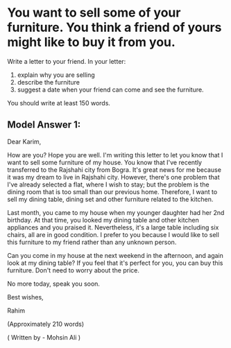 # You want to sell some of your furniture. You think a friend of yours might like to buy it from you.

Write a letter to your friend. In your letter:

  1) explain why you are selling
  2) describe the furniture
  3) suggest a date when your friend can come and see the furniture.


 
You should write at least 150 words.

## Model Answer 1:

Dear Karim,

How are you? Hope you are well. I'm writing this letter to let you know that I want to sell some furniture of my house. You know that I've recently transferred to the Rajshahi city from Bogra. It's great news for me because it was my dream to live in Rajshahi city. However, there's one problem that I've already selected a flat, where I wish to stay; but the problem is the dining room that is too small than our previous home. Therefore, I want to sell my dining table, dining set and other furniture related to the kitchen.

Last month, you came to my house when my younger daughter had her 2nd birthday. At that time, you looked my dining table and other kitchen appliances and you praised it. Nevertheless, it's a large table including six chairs, all are in good condition. I prefer to you because I would like to sell this furniture to my friend rather than any unknown person.

Can you come in my house at the next weekend in the afternoon, and again look at my dining table? If you feel that it's perfect for you, you can buy this furniture. Don't need to worry about the price.

No more today, speak you soon.
 
Best wishes,

Rahim

(Approximately 210 words)

( Written by - Mohsin Ali )